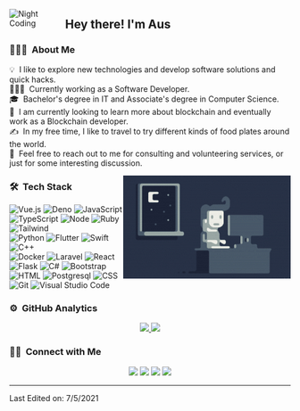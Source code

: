 <!-- ![Aus Banner](https://raw.githubusercontent.com/AVS1508/AVS1508/master/assets/Aditya%20Vikram%20Singh%20Banner.jpg) -->

<img alt="Night Coding" src="https://66.media.tumblr.com/4334a9b0943ea9582ef5a6525bbfe7bc/tumblr_mm32b2oKVQ1rfjowdo1_500.gif" width='100' align="left"/><h2>Hey
there! I'm Aus</h2>

### 👨🏻‍💻 &nbsp;About Me

💡 &nbsp;I like to explore new technologies and develop software solutions and
quick hacks.\
👨🏻‍💻 &nbsp;Currently working as a Software Developer.\
🎓 &nbsp;Bachelor's degree in IT and Associate's degree in Computer Science.\
🌱 &nbsp;I am currently looking to learn more about blockchain and eventually
work as a Blockchain developer.\
✍️ &nbsp;In my free time, I like to travel to try different kinds of food plates
around the world.\
💬 &nbsp;Feel free to reach out to me for consulting and volunteering services,
or just for some interesting discussion.

<img alt="Night Coding" src="https://raw.githubusercontent.com/AVS1508/AVS1508/master/assets/Night-Coding.gif" align="right"/>

### 🛠 &nbsp;Tech Stack

![Vue.js](https://img.shields.io/badge/-Vue.js-05122A?style=flat&logo=vue.js)
![Deno](https://img.shields.io/badge/-Deno.js-05122A?style=flat&logo=deno)
![JavaScript](https://img.shields.io/badge/-JavaScript-05122A?style=flat&logo=javascript)
![TypeScript](https://img.shields.io/badge/-TypeScript-05122A?style=flat&logo=TypeScript)
![Node](https://img.shields.io/badge/-Node.js-05122A?style=flat&logo=node.js)
![Ruby](https://img.shields.io/badge/-Ruby-05122A?style=flat&logo=ruby&logoColor=red)
![Tailwind](https://img.shields.io/badge/-Tailwindcss-05122A?style=flat&logo=tailwindcss)\
![Python](https://img.shields.io/badge/-Python-05122A?style=flat&logo=python)
![Flutter](https://img.shields.io/badge/-Flutter-05122A?style=flat&logo=flutter)
![Swift](https://img.shields.io/badge/-Swift-05122A?style=flat&logo=swift)
![C++](https://img.shields.io/badge/-C++-05122A?style=flat&logo=C%2B%2B&logoColor=00599C)\
![Docker](https://img.shields.io/badge/-Docker-05122A?style=flat&logo=docker)
![Laravel](https://img.shields.io/badge/-Laravel-05122A?style=flat&logo=laravel)
![React](https://img.shields.io/badge/-React-05122A?style=flat&logo=react)
![Flask](https://img.shields.io/badge/-Flask-05122A?style=flat&logo=flask)
![C#](https://img.shields.io/badge/-CSharp-05122A?style=flat&logo=csharp&logoColor=purple)
![Bootstrap](https://img.shields.io/badge/-Bootstrap-05122A?style=flat&logo=bootstrap&logoColor=563D7C)\
![HTML](https://img.shields.io/badge/-HTML-05122A?style=flat&logo=HTML5)
![Postgresql](https://img.shields.io/badge/-Postgresql-05122A?style=flat&logo=postgresql)
![CSS](https://img.shields.io/badge/-CSS-05122A?style=flat&logo=CSS3&logoColor=1572B6)
![Git](https://img.shields.io/badge/-Git-05122A?style=flat&logo=git)
![Visual Studio Code](https://img.shields.io/badge/-Visual%20Studio%20Code-05122A?style=flat&logo=visual-studio-code&logoColor=007ACC)

### ⚙️ &nbsp;GitHub Analytics

<p align="center">
<a href="https://github.com/Anstroy">
  <img height="180em" src="https://github-readme-stats-eight-theta.vercel.app/api?username=Anstroy&show_icons=true&theme=algolia&include_all_commits=true&count_private=true"/>
  <img height="180em" src="https://github-readme-stats-eight-theta.vercel.app/api/top-langs/?username=Anstroy&layout=compact&langs_count=8&theme=algolia"/>
</a>
</p>

### 🤝🏻 &nbsp;Connect with Me

<p align="center">
<a href="https://auscode.me"><img src="https://img.shields.io/badge/-auscode.me-3423A6?style=flat&logo=Google-Chrome&logoColor=white"/></a>
<a href="https://www.linkedin.com/in/aus-gomez/"><img src="https://img.shields.io/badge/-Aus%20Gomez-0077B5?style=flat&logo=Linkedin&logoColor=white"/></a>
<a href="mailto:aus.gomez95@gmail.com"><img src="https://img.shields.io/badge/-aus.gomez95@gmail.com-D14836?style=flat&logo=Gmail&logoColor=white"/></a>
<a href="https://instagram.com/auscode.me"><img src="https://img.shields.io/badge/-@auscode.me-E4405F?style=flat&logo=Instagram&logoColor=white"/></a>
</p>

---

Last Edited on: 7/5/2021
